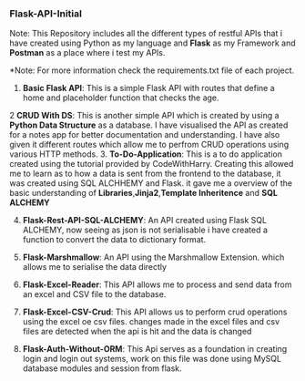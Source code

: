 ### Flask-API-Initial 
Note: This Repository includes all the different types of restful APIs that i have created using Python as my language and **Flask** as my Framework and **Postman** as a place where i test my APIs. 

*Note: For more information check the requirements.txt file of each project. 

1. __Basic Flask API__: This is a simple Flask API with routes that define a home and placeholder function that checks the age. 


2 __CRUD With DS__: This is another simple API which is created by using a __Python Data Structure__ as a database. I have visualised the API as created for a notes app for better documentation and understanding. I have also given it different routes which allow me to perfrom CRUD operations using various HTTP methods.
3. __To-Do-Application__: This is a to do application created using the tutorial provided by CodeWithHarry. Creating this allowed me to learn as to how a data is sent from the frontend to the database, it was created using SQL ALCHHEMY and Flask. it gave me a overview of the basic understanding of **Libraries**,**Jinja2**,**Template Inheritence** and **SQL ALCHEMY**

4. __Flask-Rest-API-SQL-ALCHEMY__: An API created using Flask SQL ALCHEMY, now seeing as json is not serialisable i have created a function to convert the data to dictionary format.

5. __Flask-Marshmallow__: An API using the Marshmallow Extension. which allows me to serialise the data directly 

6. __Flask-Excel-Reader__: This API allows me to process and send data from an excel and CSV file to the database. 

7. __Flask-Excel-CSV-Crud__: This API allows us to perform crud operations using the excel oe csv files. changes made in the excel files and csv files are detected when the api is hit and the data is changed  

8. __Flask-Auth-Without-ORM__: This Api serves as a foundation in creating login and login out systems, work on this file was done using MySQL database modules and session from flask.